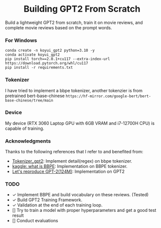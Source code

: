 <h1 align="center">Building GPT2 From Scratch</h1>

Build a lightweight GPT2 from scratch, train it on movie reviews, and complete movie reviews based on the prompt words.

### For Windows
```
conda create -n koyui_gpt2 python=3.10 -y
conda activate koyui_gpt2
pip install torch==2.0.1+cu117 --extra-index-url https://download.pytorch.org/whl/cu117
pip install -r requirements.txt
```

### Tokenizer
I have tried to implement a bbpe tokenizer, another tokenzier is from pretrained bert-base-chinese `https://hf-mirror.com/google-bert/bert-base-chinese/tree/main`

### Device
My device (RTX 3060 Laptop GPU with 6GB VRAM and i7-12700H CPU) is capable of training.

### Acknowledgments

Thanks to the following references that I refer to and benefited from:
- [Tokenizer_gpt2](https://github.com/huggingface/transformers/blob/main/src/transformers/models/gpt2/tokenization_gpt2.py): Implement detail(regex) on bbpe tokenizer.
- [kaggle: what is BBPE](https://www.kaggle.com/code/binfeng2021/what-is-bbpe-tokenizer-behind-llms): Implementation on BBPE tokenizer.
- [Let's reproduce GPT-2(124M)](https://www.youtube.com/watch?v=l8pRSuU81PU&t=3870s): Implementation on GPT2

### TODO
- ✓ Implement BBPE and build vocabulary on these reviews. (Tested)
- ✓ Build GPT2 Training Framework.
- ✓ Validation at the end of each training loop.
- [] Try to train a model with proper hyperparameters and get a good test result
- [] Conduct evaluations